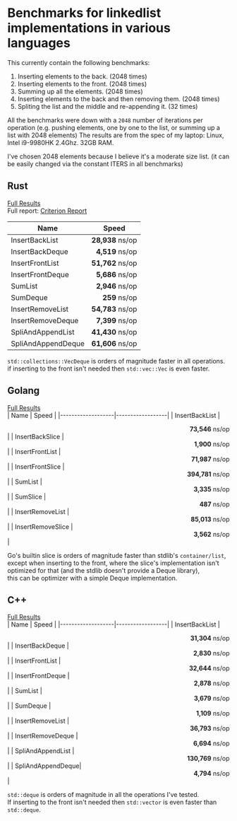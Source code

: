 # Benchmarks for linkedlist implementations in various languages

This currently contain the following benchmarks:
1. Inserting elements to the back. (2048 times)
2. Inserting elements to the front. (2048 times)
3. Summing up all the elements. (2048 times)
4. Inserting elements to the back and then removing them. (2048 times)
5. Spliting the list and the middle and re-appending it. (32 times)

All the benchmarks were down with a `2048` number of iterations per operation (e.g. pushing elements, one by one to the list, or summing up a list with 2048 elements)
The results are from the spec of my laptop: Linux, Intel i9-9980HK 2.4Ghz. 32GB RAM.

I've chosen 2048 elements because I believe it's a moderate size list. (it can be easily changed via the constant ITERS in all benchmarks)

## Rust
[Full Results](rust/results) <br/>
Full report: [Criterion Report](https://htmlpreview.github.io/?https://github.com/elichai/bench_linkedlist/blob/master/rust/target/criterion/report/index.html)

| Name              | Speed            |
|-------------------|------------------|
| InsertBackList    |<div align="right">**28,938** ns/op</div>|
| InsertBackDeque   |<div align="right">**4,519** ns/op</div> |
| InsertFrontList   |<div align="right">**51,762** ns/op</div>|
| InsertFrontDeque  |<div align="right">**5,686** ns/op</div> |
| SumList           |<div align="right">**2,946** ns/op</div> |
| SumDeque          |<div align="right">**259** ns/op</div>   |
| InsertRemoveList  |<div align="right">**54,783** ns/op</div>|
| InsertRemoveDeque |<div align="right">**7,399** ns/op</div> |
| SpliAndAppendList |<div align="right">**41,430** ns/op</div>|
| SpliAndAppendDeque|<div align="right">**61,606** ns/op</div>|

`std::collections::VecDeque` is orders of magnitude faster in all operations.<br/>
if inserting to the front isn't needed then `std::vec::Vec` is even faster.

## Golang
[Full Results](go/results) <br/>
| Name              | Speed            |
|-------------------|------------------|
| InsertBackList    |<div align="right">**73,546** ns/op</div> |
| InsertBackSlice   |<div align="right">**1,900** ns/op</div>  |
| InsertFrontList   |<div align="right">**71,987** ns/op</div> |
| InsertFrontSlice  |<div align="right">**394,781** ns/op</div>|
| SumList           |<div align="right">**3,335** ns/op</div>  |
| SumSlice          |<div align="right">**487** ns/op</div>    |
| InsertRemoveList  |<div align="right">**85,013** ns/op</div> |
| InsertRemoveSlice |<div align="right">**3,562** ns/op</div>  |


Go's builtin slice is orders of magnitude faster than stdlib's `container/list`, except when inserting to the front, where the slice's implementation isn't optimized for that (and the stdlib doesn't provide a Deque library),  <br/>
this can be optimizer with a simple Deque implementation.

## C++
[Full Results](cpp/results) <br/>
| Name              | Speed            |
|-------------------|------------------|
| InsertBackList    |<div align="right">**31,304** ns/op</div> |
| InsertBackDeque   |<div align="right">**2,830** ns/op</div>  |
| InsertFrontList   |<div align="right">**32,644** ns/op</div> |
| InsertFrontDeque  |<div align="right">**2,878** ns/op</div>  |
| SumList           |<div align="right">**3,679** ns/op</div>  |
| SumDeque          |<div align="right">**1,109** ns/op</div>    |
| InsertRemoveList  |<div align="right">**36,793** ns/op</div> |
| InsertRemoveDeque |<div align="right">**6,694** ns/op</div>  |
| SpliAndAppendList |<div align="right">**130,769** ns/op</div>|
| SpliAndAppendDeque|<div align="right">**4,794** ns/op</div>|


`std::deque` is orders of magnitude in all the operations I've tested. <br/>
If inserting to the front isn't needed then `std::vector` is even faster than `std::deque`.